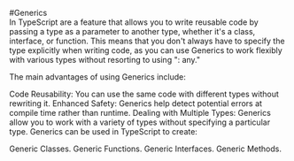 #Generics  
In TypeScript are a feature that allows you to write reusable code by passing a type as a parameter to another type, whether it's a class, interface, or function. This means that you don't always have to specify the type explicitly when writing code, as you can use Generics to work flexibly with various types without resorting to using ": any."

The main advantages of using Generics include:

Code Reusability: You can use the same code with different types without rewriting it.
Enhanced Safety: Generics help detect potential errors at compile time rather than runtime.
Dealing with Multiple Types: Generics allow you to work with a variety of types without specifying a particular type.
Generics can be used in TypeScript to create:

Generic Classes.
Generic Functions.
Generic Interfaces.
Generic Methods.